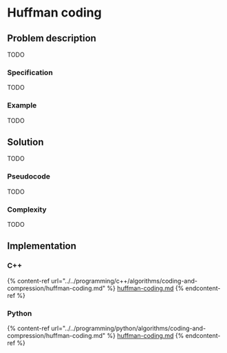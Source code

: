 # Huffman coding

## Problem description

TODO

### Specification

TODO

### Example

TODO

## Solution

TODO

### Pseudocode

TODO

### Complexity

TODO

## Implementation

### C++

{% content-ref url="../../programming/c++/algorithms/coding-and-compression/huffman-coding.md" %}
[huffman-coding.md](../../programming/c++/algorithms/coding-and-compression/huffman-coding.md)
{% endcontent-ref %}

### Python

{% content-ref url="../../programming/python/algorithms/coding-and-compression/huffman-coding.md" %}
[huffman-coding.md](../../programming/python/algorithms/coding-and-compression/huffman-coding.md)
{% endcontent-ref %}
